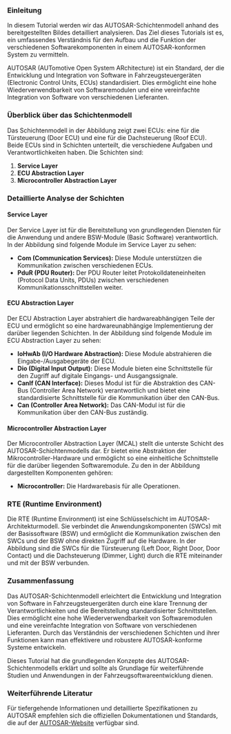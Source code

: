 ### Einleitung

In diesem Tutorial werden wir das AUTOSAR-Schichtenmodell anhand des bereitgestellten Bildes detailliert analysieren. Das Ziel dieses Tutorials ist es, ein umfassendes Verständnis für den Aufbau und die Funktion der verschiedenen Softwarekomponenten in einem AUTOSAR-konformen System zu vermitteln.

AUTOSAR (AUTomotive Open System ARchitecture) ist ein Standard, der die Entwicklung und Integration von Software in Fahrzeugsteuergeräten (Electronic Control Units, ECUs) standardisiert. Dies ermöglicht eine hohe Wiederverwendbarkeit von Softwaremodulen und eine vereinfachte Integration von Software von verschiedenen Lieferanten.

### Überblick über das Schichtenmodell

Das Schichtenmodell in der Abbildung zeigt zwei ECUs: eine für die Türsteuerung (Door ECU) und eine für die Dachsteuerung (Roof ECU). Beide ECUs sind in Schichten unterteilt, die verschiedene Aufgaben und Verantwortlichkeiten haben. Die Schichten sind:

1. **Service Layer**
2. **ECU Abstraction Layer**
3. **Microcontroller Abstraction Layer**

### Detaillierte Analyse der Schichten

#### Service Layer

Der Service Layer ist für die Bereitstellung von grundlegenden Diensten für die Anwendung und andere BSW-Module (Basic Software) verantwortlich. In der Abbildung sind folgende Module im Service Layer zu sehen:

- **Com (Communication Services):** Diese Module unterstützen die Kommunikation zwischen verschiedenen ECUs.
- **PduR (PDU Router):** Der PDU Router leitet Protokolldateneinheiten (Protocol Data Units, PDUs) zwischen verschiedenen Kommunikationsschnittstellen weiter.

#### ECU Abstraction Layer

Der ECU Abstraction Layer abstrahiert die hardwareabhängigen Teile der ECU und ermöglicht so eine hardwareunabhängige Implementierung der darüber liegenden Schichten. In der Abbildung sind folgende Module im ECU Abstraction Layer zu sehen:

- **IoHwAb (I/O Hardware Abstraction):** Diese Module abstrahieren die Eingabe-/Ausgabegeräte der ECU.
- **Dio (Digital Input Output):** Diese Module bieten eine Schnittstelle für den Zugriff auf digitale Eingangs- und Ausgangssignale.
- **CanIf (CAN Interface):** Dieses Modul ist für die Abstraktion des CAN-Bus (Controller Area Network) verantwortlich und bietet eine standardisierte Schnittstelle für die Kommunikation über den CAN-Bus.
- **Can (Controller Area Network):** Das CAN-Modul ist für die Kommunikation über den CAN-Bus zuständig.

#### Microcontroller Abstraction Layer

Der Microcontroller Abstraction Layer (MCAL) stellt die unterste Schicht des AUTOSAR-Schichtenmodells dar. Er bietet eine Abstraktion der Mikrocontroller-Hardware und ermöglicht so eine einheitliche Schnittstelle für die darüber liegenden Softwaremodule. Zu den in der Abbildung dargestellten Komponenten gehören:

- **Microcontroller:** Die Hardwarebasis für alle Operationen.

### RTE (Runtime Environment)

Die RTE (Runtime Environment) ist eine Schlüsselschicht im AUTOSAR-Architekturmodell. Sie verbindet die Anwendungskomponenten (SWCs) mit der Basissoftware (BSW) und ermöglicht die Kommunikation zwischen den SWCs und der BSW ohne direkten Zugriff auf die Hardware. In der Abbildung sind die SWCs für die Türsteuerung (Left Door, Right Door, Door Contact) und die Dachsteuerung (Dimmer, Light) durch die RTE miteinander und mit der BSW verbunden.

### Zusammenfassung

Das AUTOSAR-Schichtenmodell erleichtert die Entwicklung und Integration von Software in Fahrzeugsteuergeräten durch eine klare Trennung der Verantwortlichkeiten und die Bereitstellung standardisierter Schnittstellen. Dies ermöglicht eine hohe Wiederverwendbarkeit von Softwaremodulen und eine vereinfachte Integration von Software von verschiedenen Lieferanten. Durch das Verständnis der verschiedenen Schichten und ihrer Funktionen kann man effektivere und robustere AUTOSAR-konforme Systeme entwickeln.

Dieses Tutorial hat die grundlegenden Konzepte des AUTOSAR-Schichtenmodells erklärt und sollte als Grundlage für weiterführende Studien und Anwendungen in der Fahrzeugsoftwareentwicklung dienen.

### Weiterführende Literatur

Für tiefergehende Informationen und detaillierte Spezifikationen zu AUTOSAR empfehlen sich die offiziellen Dokumentationen und Standards, die auf der [AUTOSAR-Website](https://www.autosar.org) verfügbar sind.
